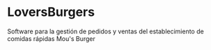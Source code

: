 # LoversBurgers
Software para la gestión de pedidos y ventas del establecimiento de comidas rápidas Mou's Burger 
